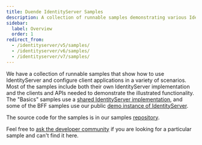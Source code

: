 ```yaml
---
title: Duende IdentityServer Samples
description: A collection of runnable samples demonstrating various IdentityServer scenarios with source code available in the GitHub repository.
sidebar:
  label: Overview
  order: 1
redirect_from:
  - /identityserver/v5/samples/
  - /identityserver/v6/samples/
  - /identityserver/v7/samples/
---
```



We have a collection of runnable samples that show how to use IdentityServer and configure client applications in a variety of scenarios. Most of the samples include both their own IdentityServer implementation and the
clients and APIs needed to demonstrate the illustrated functionality. The "Basics" samples use a [shared IdentityServer implementation](https://github.com/DuendeSoftware/Samples/tree/main/IdentityServer/v7/Basics/IdentityServer), and some of the BFF samples use our public [demo instance of IdentityServer](https://demo.duendesoftware.com/).

The source code for the samples is in our samples [repository](https://github.com/DuendeSoftware/Samples/tree/main/IdentityServer/v7).

Feel free to [ask the developer community](https://github.com/DuendeSoftware/community/discussions) if you are looking for a particular sample and can't find it here.
